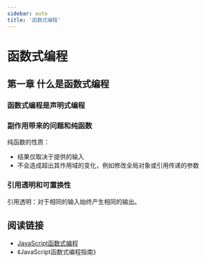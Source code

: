 ```yaml
---
sidebar: auto
title: '函数式编程'
---
```


# 函数式编程

## 第一章 什么是函数式编程

### 函数式编程是声明式编程

### 副作用带来的问题和纯函数

纯函数的性质：

- 结果仅取决于提供的输入
- 不会造成超出其作用域的变化，例如修改全局对象或引用传递的参数

### 引用透明和可置换性

引用透明：对于相同的输入始终产生相同的输出。



## 阅读链接

- [JavaScript函数式编程](https://juejin.im/post/5b4ac0d0f265da0fa959a785)
- 《JavaScript函数式编程指南》


